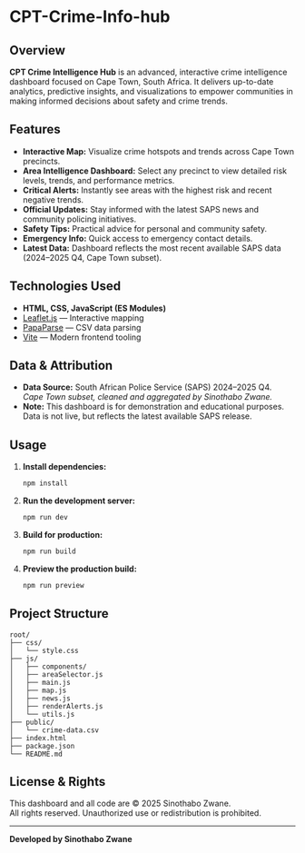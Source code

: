 # CPT-Crime-Info-hub

## Overview

**CPT Crime Intelligence Hub** is an advanced, interactive crime intelligence dashboard focused on Cape Town, South Africa. It delivers up-to-date analytics, predictive insights, and visualizations to empower communities in making informed decisions about safety and crime trends.

## Features

- **Interactive Map:** Visualize crime hotspots and trends across Cape Town precincts.
- **Area Intelligence Dashboard:** Select any precinct to view detailed risk levels, trends, and performance metrics.
- **Critical Alerts:** Instantly see areas with the highest risk and recent negative trends.
- **Official Updates:** Stay informed with the latest SAPS news and community policing initiatives.
- **Safety Tips:** Practical advice for personal and community safety.
- **Emergency Info:** Quick access to emergency contact details.
- **Latest Data:** Dashboard reflects the most recent available SAPS data (2024–2025 Q4, Cape Town subset).

## Technologies Used

- **HTML, CSS, JavaScript (ES Modules)**
- [Leaflet.js](https://leafletjs.com/) — Interactive mapping
- [PapaParse](https://www.papaparse.com/) — CSV data parsing
- [Vite](https://vitejs.dev/) — Modern frontend tooling

## Data & Attribution

- **Data Source:** South African Police Service (SAPS) 2024–2025 Q4.  
  *Cape Town subset, cleaned and aggregated by Sinothabo Zwane.*
- **Note:** This dashboard is for demonstration and educational purposes. Data is not live, but reflects the latest available SAPS release.

## Usage

1. **Install dependencies:**
   ```bash
   npm install
   ```
2. **Run the development server:**
   ```bash
   npm run dev
   ```
3. **Build for production:**
   ```bash
   npm run build
   ```
4. **Preview the production build:**
   ```bash
   npm run preview
   ```

## Project Structure

```
root/
├── css/
│   └── style.css
├── js/
│   ├── components/
│   ├── areaSelector.js
│   ├── main.js
│   ├── map.js
│   ├── news.js
│   ├── renderAlerts.js
│   └── utils.js
├── public/
│   └── crime-data.csv
├── index.html
├── package.json
└── README.md
```

## License & Rights

This dashboard and all code are © 2025 Sinothabo Zwane.  
All rights reserved. Unauthorized use or redistribution is prohibited.

---

**Developed by Sinothabo Zwane**
